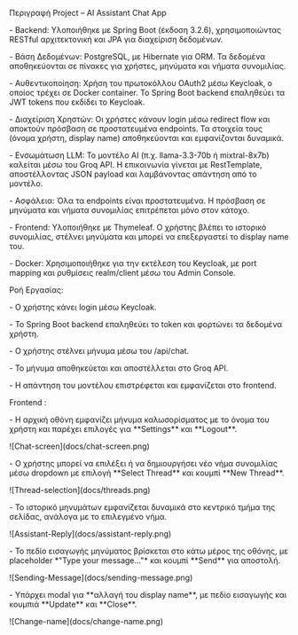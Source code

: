 Περιγραφή Project – AI Assistant Chat App

\- Backend: Υλοποιήθηκε με Spring Boot (έκδοση 3.2.6), χρησιμοποιώντας RESTful αρχιτεκτονική και JPA για διαχείριση δεδομένων.

\- Βάση Δεδομένων: PostgreSQL, με Hibernate για ORM. Τα δεδομένα αποθηκεύονται σε πίνακες για χρήστες, μηνύματα και νήματα συνομιλίας.

\- Αυθεντικοποίηση: Χρήση του πρωτοκόλλου OAuth2 μέσω Keycloak, ο οποίος τρέχει σε Docker container. Το Spring Boot backend επαληθεύει τα JWT tokens που εκδίδει το Keycloak.

\- Διαχείριση Χρηστών: Οι χρήστες κάνουν login μέσω redirect flow και αποκτούν πρόσβαση σε προστατευμένα endpoints. Τα στοιχεία τους (όνομα χρήστη, display name) αποθηκεύονται και εμφανίζονται δυναμικά.

\- Ενσωμάτωση LLM: Το μοντέλο AI (π.χ. llama-3.3-70b ή mixtral-8x7b) καλείται μέσω του Groq API. Η επικοινωνία γίνεται με RestTemplate, αποστέλλοντας JSON payload και λαμβάνοντας απάντηση από το μοντέλο.

\- Ασφάλεια: Όλα τα endpoints είναι προστατευμένα. Η πρόσβαση σε μηνύματα και νήματα συνομιλίας επιτρέπεται μόνο στον κάτοχο.

\- Frontend: Υλοποιήθηκε με Thymeleaf. Ο χρήστης βλέπει το ιστορικό συνομιλίας, στέλνει μηνύματα και μπορεί να επεξεργαστεί το display name του.

\- Docker: Χρησιμοποιήθηκε για την εκτέλεση του Keycloak, με port mapping και ρυθμίσεις realm/client μέσω του Admin Console.



Ροή Εργασίας:

\- Ο χρήστης κάνει login μέσω Keycloak.

\- Το Spring Boot backend επαληθεύει το token και φορτώνει τα δεδομένα χρήστη.

\- Ο χρήστης στέλνει μήνυμα μέσω του /api/chat.

\- Το μήνυμα αποθηκεύεται και αποστέλλεται στο Groq API.

\- Η απάντηση του μοντέλου επιστρέφεται και εμφανίζεται στο frontend.



Frontend :

\- Η αρχική οθόνη εμφανίζει μήνυμα καλωσορίσματος με το όνομα του χρήστη και παρέχει επιλογές για \*\*Settings\*\* και \*\*Logout\*\*.  

!\[Chat-screen](docs/chat-screen.png)



\- Ο χρήστης μπορεί να επιλέξει ή να δημιουργήσει νέο νήμα συνομιλίας μέσω dropdown με επιλογή \*\*Select Thread\*\* και κουμπί \*\*New Thread\*\*.  

!\[Thread-selection](docs/threads.png)



\- Το ιστορικό μηνυμάτων εμφανίζεται δυναμικά στο κεντρικό τμήμα της σελίδας, ανάλογα με το επιλεγμένο νήμα.  

!\[Assistant-Reply](docs/assistant-reply.png)



\- Το πεδίο εισαγωγής μηνύματος βρίσκεται στο κάτω μέρος της οθόνης, με placeholder \*"Type your message..."\* και κουμπί \*\*Send\*\* για αποστολή.  

!\[Sending-Message](docs/sending-message.png)



\- Υπάρχει modal για \*\*αλλαγή του display name\*\*, με πεδίο εισαγωγής και κουμπιά \*\*Update\*\* και \*\*Close\*\*.  

!\[Change-name](docs/change-name.png)

